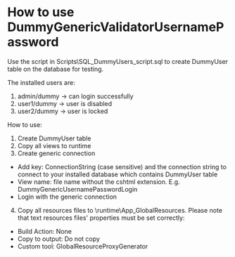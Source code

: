 ﻿# How to use DummyGenericValidatorUsernamePassword

Use the script in Scripts\SQL_DummyUsers_script.sql to create DummyUser table on the database for testing.

The installed users are:
1. admin/dummy  -> can login successfully
2. user1/dummy  -> user is disabled
3. user2/dummy  -> user is locked

How to use:
1. Create DummyUser table
2. Copy all views to runtime
3. Create generic connection
 - Add key: ConnectionString (case sensitive) and the connection string to connect to your installed database which contains DummyUser table
 - View name: file name without the cshtml extension. E.g. DummyGenericUsernamePasswordLogin
 - Login with the generic connection
4. Copy all resources files to \runtime\App_GlobalResources. Please note that text resources files' properties must be set correctly:
 - Build Action: None
 - Copy to output: Do not copy
 - Custom tool: GlobalResourceProxyGenerator